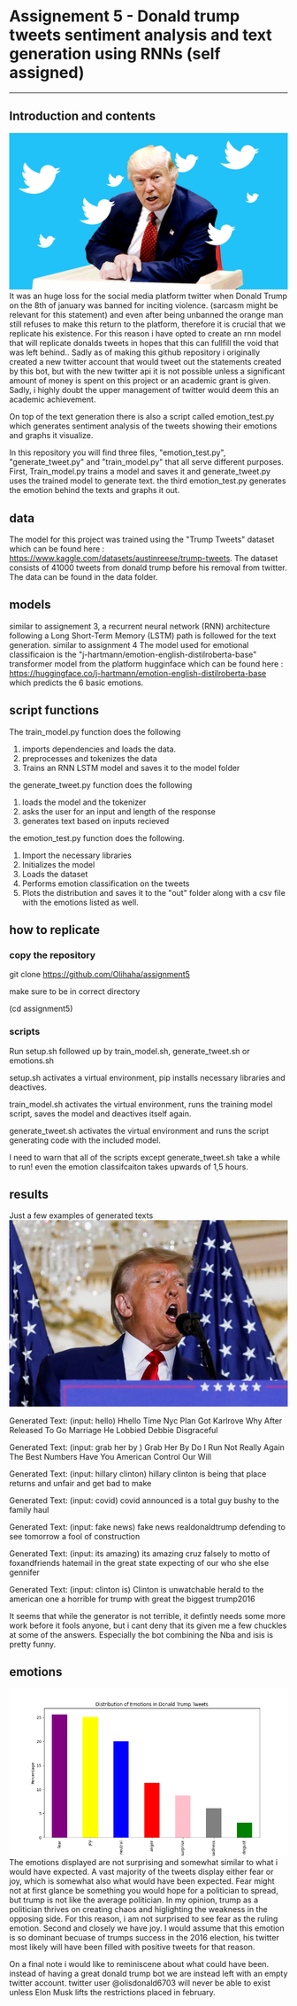 # Assignement 5 - Donald trump tweets sentiment analysis and text generation using RNNs (self assigned)

---
## Introduction and contents
![DONALD](extras/trumptter.gif)
It was an huge loss for the social media platform twitter when Donald Trump on the 8th of january was banned for inciting violence. (sarcasm might be relevant for this statement) and even after being unbanned the orange man still refuses to make this return to the platform, therefore it is crucial that we replicate his existence. For this reason i have opted to create an rnn model that will replicate donalds tweets in hopes that this can fullfill the void that was left behind.. Sadly as of making this github repository i originally created a new twitter account that would tweet out the statements created by this bot, but with the new twitter api it is not possible unless a significant amount of money is spent on this project or an academic grant is given. Sadly, i highly doubt the upper management of twitter would deem this an academic achievement.

On top of the text generation there is also a script called emotion_test.py which generates sentiment analysis of the tweets showing their emotions and graphs it visualize.

In this repository you will find three files, "emotion_test.py", "generate_tweet.py" and "train_model.py" that all serve different purposes. First, Train_model.py trains a model and saves it and generate_tweet.py uses the trained model to generate text. the third emotion_test.py generates the emotion behind the texts and graphs it out.
 

## data
The model for this project was trained using the "Trump Tweets" dataset which can be found here : https://www.kaggle.com/datasets/austinreese/trump-tweets. The dataset consists of 41000 tweets from donald trump before his removal from twitter. The data can be found in the data folder.

## models  
similar to assignement 3, a recurrent neural network (RNN) architecture following a Long Short-Term Memory (LSTM) path is followed for the text generation. similar to assignment 4 The model used for emotional classificaion is the "j-hartmann/emotion-english-distilroberta-base" transformer model from the platform hugginface which can be found here : https://huggingface.co/j-hartmann/emotion-english-distilroberta-base which predicts the 6 basic emotions. 

## script functions
The train_model.py function does the following
1. imports dependencies and loads the data.
2. preprocesses and tokenizes the data
3. Trains an RNN LSTM model and saves it to the model folder

the generate_tweet.py function does the following
1. loads the model and the tokenizer
2. asks the user for an input and length of the response
3. generates text based on inputs recieved

the emotion_test.py function does the following.
1. Import the necessary libraries
2. Initializes the model 
3. Loads the dataset
4. Performs emotion classification on the tweets
5. Plots the distribution and saves it to the "out" folder along with a csv file with the emotions listed as well.

## how to replicate
### copy the repository 
git clone https://github.com/Olihaha/assignment5

make sure to be in correct directory

(cd assignment5)

### scripts 
Run setup.sh followed up by train_model.sh, generate_tweet.sh or emotions.sh

setup.sh activates a virtual environment, pip installs necessary libraries and deactives.

train_model.sh activates the virtual environment, runs the training model script, saves the model and deactives itself again.

generate_tweet.sh activates the virtual environment and runs the script generating code with the included model.

I need to warn that all of the scripts except generate_tweet.sh take a while to run! even the emotion classifcaiton takes upwards of 1,5 hours.


## results
Just a few examples of generated texts
![DONALD](extras/usa-trump.webp)

Generated Text: (input: hello)
Hhello Time Nyc Plan Got Karlrove Why After Released To Go Marriage He Lobbied Debbie Disgraceful

Generated Text: (input: grab her by )
Grab Her By Do I Run Not Really Again The Best Numbers Have You American Control Our Will

Generated Text: (input: hillary clinton)
hillary clinton is being that place returns and unfair and get bad to make

Generated Text: (input: covid)
covid announced is a total guy bushy to the family haul

Generated Text: (input: fake news)
fake news realdonaldtrump defending to see tomorrow a fool of construction

Generated Text: (input: its amazing)
its amazing cruz falsely to motto of foxandfriends hatemail in the great state expecting of our who she else gennifer 

Generated Text: (input: clinton is)
Clinton is unwatchable herald to the american one a horrible for trump with great the biggest trump2016


It seems that while the generator is not terrible, it defintly needs some more work before it fools anyone, but i cant deny that its given me a few chuckles at some of the answers. Especially the bot combining the Nba and isis is pretty funny.

## emotions
![EMOTIONS](out/emotions.png)
The emotions displayed are not surprising and somewhat similar to what i would have expected. A vast majority of the tweets display either fear or joy, which is somewhat also what would have been expected. Fear might not at first glance be something you would hope for a politician to spread, but trump is not like the average politician. In my opinion, trump as a politician thrives on creating chaos and higlighting the weakness in the opposing side. For this reason, i am not surprised to see fear as the ruling emotion. Second and closely we have joy. I would assume that this emotion is so dominant becuase of trumps success in the 2016 election, his twitter most likely will have been filled with positive tweets for that reason.

On a final note i would like to reminiscene about what could have been. instead of having a great donald trump bot we are instead left with an empty twitter account. twitter user @olisdonald6703 will never be able to exist unless Elon Musk lifts the restrictions placed in february.